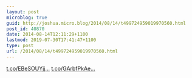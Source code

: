 ```yaml
---
layout: post
microblog: true
guid: http://joshua.micro.blog/2014/08/14/t499724959019970560.html
post_id: 40870
date: 2014-08-14T12:11:29+1100
lastmod: 2019-07-30T17:41:47+1100
type: post
url: /2014/08/14/t499724959019970560.html
---
```

[t.co/EBeSOUYjj...](http://t.co/EBeSOUYjju) [t.co/GArbfPkAe...](http://t.co/GArbfPkAen)
